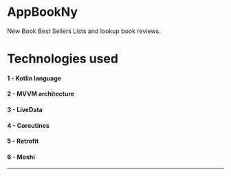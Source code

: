 # AppBookNy
New Book Best Sellers Lists and lookup book reviews.

# Technologies used
#### 1 - Kotlin language
#### 2 - MVVM architecture
#### 3 - LiveData
#### 4 - Coroutines
#### 5 - Retrofit
#### 6 - Moshi

--------------------------------------------------------------------------------------------------------------------
